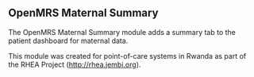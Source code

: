 OpenMRS Maternal Summary
------------------------

The OpenMRS Maternal Summary module adds a summary tab to the patient dashboard for maternal data.

This module was created for point-of-care systems in Rwanda as part of the RHEA Project (http://rhea.jembi.org).

